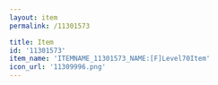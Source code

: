 ```yaml
---
layout: item
permalink: /11301573

title: Item
id: '11301573'
item_name: 'ITEMNAME_11301573_NAME:[F]Level70Item'
icon_url: '11309996.png'
---
```

